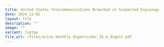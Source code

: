 ```yaml
---
title: United States Telecommunications Breached in Suspected Espionage Campaign
date: 2024-12-01
layout: file
description: ""
image: ""
variant: tiptap
file_url: /files/acice monthly digests/dec_24_m_digest.pdf
---
```

